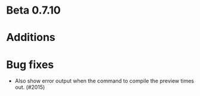# Beta 0.7.10

# Additions

# Bug fixes
* Also show error output when the command to compile the preview times out. (#2015)